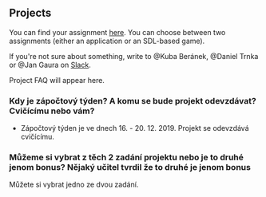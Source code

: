 ## Projects
You can find your assignment [here](https://upr.cs.vsb.cz/projects).
You can choose between two assignments (either an application or an SDL-based game).

If you're not sure about something, write to @Kuba Beránek, @Daniel Trnka or @Jan Gaura on [Slack](https://upr-vsb.slack.com).

Project FAQ will appear here.

### Kdy je zápočtový týden? A komu se bude projekt odevzdávat? Cvičícímu nebo vám?

- Zápočtový týden je ve dnech 16. - 20. 12. 2019. Projekt se odevzdává cvičícímu.

### Můžeme si vybrat z těch 2 zadání projektu nebo je to druhé jenom bonus? Nějaký učitel tvrdil že to druhé je jenom bonus

Můžete si vybrat jedno ze dvou zadání.
